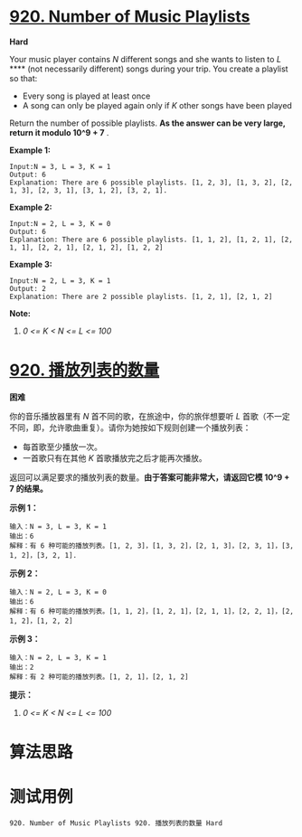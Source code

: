 # [920. Number of Music Playlists][enTitle]

**Hard**

Your music player contains  *N*  different songs and she wants to listen to  *L* **** (not necessarily different) songs during your trip. You create a playlist so that:

- Every song is played at least once 
- A song can only be played again only if  *K*  other songs have been played

Return the number of possible playlists. **As the answer can be very large, return it modulo 10^9 + 7** .






**Example 1:** 

```
Input:N = 3, L = 3, K = 1
Output: 6
Explanation: There are 6 possible playlists. [1, 2, 3], [1, 3, 2], [2, 1, 3], [2, 3, 1], [3, 1, 2], [3, 2, 1].
```


**Example 2:** 

```
Input:N = 2, L = 3, K = 0
Output: 6
Explanation: There are 6 possible playlists. [1, 1, 2], [1, 2, 1], [2, 1, 1], [2, 2, 1], [2, 1, 2], [1, 2, 2]
```


**Example 3:** 

```
Input:N = 2, L = 3, K = 1
Output: 2
Explanation: There are 2 possible playlists. [1, 2, 1], [2, 1, 2]
```







**Note:** 

1.  *0 <= K < N <= L <= 100* 








# [920. 播放列表的数量][cnTitle]

**困难**

你的音乐播放器里有  *N*  首不同的歌，在旅途中，你的旅伴想要听  *L*  首歌（不一定不同，即，允许歌曲重复）。请你为她按如下规则创建一个播放列表：

- 每首歌至少播放一次。 
- 一首歌只有在其他  *K*  首歌播放完之后才能再次播放。

返回可以满足要求的播放列表的数量。**由于答案可能非常大，请返回它模 10^9 + 7 的结果。** 



**示例 1：** 

```
输入：N = 3, L = 3, K = 1
输出：6
解释：有 6 种可能的播放列表。[1, 2, 3]，[1, 3, 2]，[2, 1, 3]，[2, 3, 1]，[3, 1, 2]，[3, 2, 1].

```

**示例 2：** 

```
输入：N = 2, L = 3, K = 0
输出：6
解释：有 6 种可能的播放列表。[1, 1, 2]，[1, 2, 1]，[2, 1, 1]，[2, 2, 1]，[2, 1, 2]，[1, 2, 2]

```

**示例 3：** 

```
输入：N = 2, L = 3, K = 1
输出：2
解释：有 2 种可能的播放列表。[1, 2, 1]，[2, 1, 2]

```



**提示：** 

1.  *0 <= K < N <= L <= 100* 




# 算法思路

# 测试用例
```
920. Number of Music Playlists 920. 播放列表的数量 Hard
```

[enTitle]: https://leetcode.com/problems/number-of-music-playlists/
[cnTitle]: https://leetcode-cn.com/problems/number-of-music-playlists/
